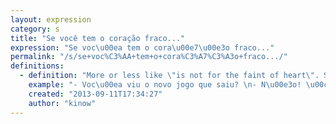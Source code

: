 ```yaml
---
layout: expression
category: s
title: "Se você tem o coração fraco..."
expression: "Se voc\u00ea tem o cora\u00e7\u00e3o fraco..."
permalink: "/s/se+voc%C3%AA+tem+o+cora%C3%A7%C3%A3o+fraco.../"
definitions:
  - definition: "More or less like \"is not for the faint of heart\". Say you have shocking pictures of an accident, you can say \"As imagens a seguir n\u00e3o s\u00e3o indicadas se voc\u00ea tem o cora\u00e7\u00e3o fraco\", that can be translated to \"The following images are not for the faint of heart\".\n\nThis can mean either that something is not suitable for sensitive people, or that something can cause horror, excitement or fear."
    example: "- Voc\u00ea viu o novo jogo que saiu? \n- N\u00e3o! \u00c9 bom?\n- Se voc\u00ea tem o cora\u00e7\u00e3o fraco \u00e9 melhor voc\u00ea se preparar, porque \u00e9 demais!"
    created: "2013-09-11T17:34:27"
    author: "kinow"
---
```

